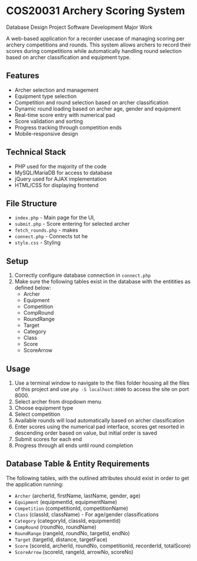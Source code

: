 # COS20031 Archery Scoring System
Database Design Project Software Development Major Work

A web-based application for a recorder usecase of managing scoring per archery competitions and rounds. This system allows archers to record their scores during competitions while automatically handling round selection based on archer classification and equipment type.

## Features

- Archer selection and management
- Equipment type selection 
- Competition and round selection based on archer classification
- Dynamic round loading based on archer age, gender and equipment
- Real-time score entry with numerical pad
- Score validation and sorting
- Progress tracking through competition ends
- Mobile-responsive design

## Technical Stack

- PHP used for the majority of the code
- MySQL/MariaDB for access to database
- jQuery used for AJAX implementation
- HTML/CSS for displaying frontend

## File Structure

- `index.php` - Main page for the UI, 
- `submit.php` - Score entering for selected archer
- `fetch_rounds.php` - makes 
- `connect.php` - Connects tot he 
- `style.css` - Styling

## Setup

1. Correctly configure database connection in `connect.php`
2. Make sure the following tables exist in the database with the entitities as defined below:
   - Archer
   - Equipment
   - Competition
   - CompRound
   - RoundRange
   - Target
   - Category
   - Class
   - Score
   - ScoreArrow

## Usage

1. Use a terminal window to navigate to the files folder housing all the files of this project and use `php -S localhost:8000` to access the site on port 8000.
2. Select archer from dropdown menu
3. Choose equipment type
4. Select competition
5. Available rounds will load automatically based on archer classification
6. Enter scores using the numerical pad interface, scores get resorted in descending order based on value, but initial order is saved
7. Submit scores for each end
8. Progress through all ends until round completion

## Database Table & Entity Requirements

The following tables, with the outlined attributes should exist in order to get the application running:
- `Archer` (archerId, firstName, lastName, gender, age)
- `Equipment` (equipmentId, equipmentName)
- `Competition` (competitionId, competitionName)
- `Class` (classId, className) - For age/gender classifications
- `Category` (categoryId, classId, equipmentId)
- `CompRound` (roundNo, roundName)
- `RoundRange` (rangeId, roundNo, targetId, endNo)
- `Target` (targetId, distance, targetFace)
- `Score` (scoreId, archerId, roundNo, competitionId, recorderId, totalScore)
- `ScoreArrow` (scoreId, rangeId, arrowNo, scoreNo)
